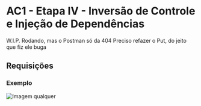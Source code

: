# AC1 - Etapa IV - Inversão de Controle e Injeção de Dependências
W.I.P.
Rodando, mas o Postman só da 404
Preciso refazer o Put, do jeito que fiz ele buga

## Requisições

### Exemplo
![Imagem qualquer](img/imagem.png)
